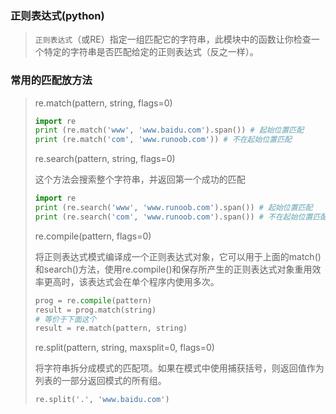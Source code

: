 ### 正则表达式(python)

> `正则表达式`（或RE）指定一组匹配它的字符串，此模块中的函数让你检查一个特定的字符串是否匹配给定的正则表达式（反之一样）。

### 常用的匹配放方法

> re.match(pattern, string, flags=0)
>
> ```python
> import re
> print (re.match('www', 'www.baidu.com').span()) # 起始位置匹配
> print (re.match('com', 'www.runoob.com')) # 不在起始位置匹配
> ```
>
> re.search(pattern, string, flags=0)
>
> 这个方法会搜索整个字符串，并返回第一个成功的匹配
>
> ```python
> import re
> print (re.search('www', 'www.runoob.com').span()) # 起始位置匹配
> print (re.search('com', 'www.runoob.com').span()) # 不在起始位置匹配
> ```
>
> re.compile(pattern, flags=0)
>
> 将正则表达式模式编译成一个正则表达式对象，它可以用于上面的match()和search()方法，使用re.compile()和保存所产生的正则表达式对象重用效率更高时，该表达式会在单个程序内使用多次。
>
> ```python
> prog = re.compile(pattern)
> result = prog.match(string)
> # 等价于下面这个
> result = re.match(pattern, string)
> ```
>
> re.split(pattern, string, maxsplit=0, flags=0)
>
> 将字符串拆分成模式的匹配项。如果在模式中使用捕获括号，则返回值作为列表的一部分返回模式的所有组。
>
> ```python
> re.split('.', 'www.baidu.com')
> ```
>
> 